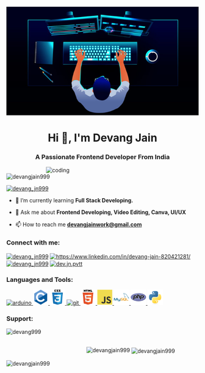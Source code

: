 ![logo](https://github.com/devangjain999/devangjain999/blob/main/360_F_318606217_Hk8jo2MVoI33SQOkYrfOF929J7JgIP0P.jpg)
<h1 align="center">Hi 👋, I'm Devang Jain</h1>
<h3 align="center">A Passionate Frontend Developer From India</h3>
<img align="right" alt="coding" width="400" src="https://shorturl.at/zP7Q7">

<p align="left"> <img src="https://komarev.com/ghpvc/?username=devangjain999&label=Profile%20views&color=0e75b6&style=flat" alt="devangjain999" /> </p>

<p align="left"> <a href="https://twitter.com/devang_jn999" target="blank"><img src="https://img.shields.io/twitter/follow/devang_jn999?logo=twitter&style=for-the-badge" alt="devang_jn999" /></a> </p>

- 🌱 I’m currently learning **Full Stack Developing.**

- 💬 Ask me about **Frontend Developing, Video Editing, Canva, UI/UX**

- 📫 How to reach me **devangjainwork@gmail.com**

<h3 align="left">Connect with me:</h3>
<p align="left">
<a href="https://twitter.com/devang_jn999" target="blank"><img align="center" src="https://raw.githubusercontent.com/rahuldkjain/github-profile-readme-generator/master/src/images/icons/Social/twitter.svg" alt="devang_jn999" height="30" width="40" /></a>
<a href="https://linkedin.com/in/https://www.linkedin.com/feed/" target="blank"><img align="center" src="https://raw.githubusercontent.com/rahuldkjain/github-profile-readme-generator/master/src/images/icons/Social/linked-in-alt.svg" alt="https://www.linkedin.com/in/devang-jain-820421281/" height="30" width="40" /></a>
<a href="https://fb.com/devang_jn999" target="blank"><img align="center" src="https://raw.githubusercontent.com/rahuldkjain/github-profile-readme-generator/master/src/images/icons/Social/facebook.svg" alt="devang_jn999" height="30" width="40" /></a>
<a href="https://instagram.com/dev.jn.pvtt" target="blank"><img align="center" src="https://raw.githubusercontent.com/rahuldkjain/github-profile-readme-generator/master/src/images/icons/Social/instagram.svg" alt="dev.jn.pvtt" height="30" width="40" /></a>
</p>

<h3 align="left">Languages and Tools:</h3>
<p align="left"> <a href="https://www.arduino.cc/" target="_blank" rel="noreferrer"> <img src="https://cdn.worldvectorlogo.com/logos/arduino-1.svg" alt="arduino" width="40" height="40"/> </a> <a href="https://www.cprogramming.com/" target="_blank" rel="noreferrer"> <img src="https://raw.githubusercontent.com/devicons/devicon/master/icons/c/c-original.svg" alt="c" width="40" height="40"/> </a> <a href="https://www.w3schools.com/css/" target="_blank" rel="noreferrer"> <img src="https://raw.githubusercontent.com/devicons/devicon/master/icons/css3/css3-original-wordmark.svg" alt="css3" width="40" height="40"/> </a> <a href="https://git-scm.com/" target="_blank" rel="noreferrer"> <img src="https://www.vectorlogo.zone/logos/git-scm/git-scm-icon.svg" alt="git" width="40" height="40"/> </a> <a href="https://www.w3.org/html/" target="_blank" rel="noreferrer"> <img src="https://raw.githubusercontent.com/devicons/devicon/master/icons/html5/html5-original-wordmark.svg" alt="html5" width="40" height="40"/> </a> <a href="https://developer.mozilla.org/en-US/docs/Web/JavaScript" target="_blank" rel="noreferrer"> <img src="https://raw.githubusercontent.com/devicons/devicon/master/icons/javascript/javascript-original.svg" alt="javascript" width="40" height="40"/> </a> <a href="https://www.mysql.com/" target="_blank" rel="noreferrer"> <img src="https://raw.githubusercontent.com/devicons/devicon/master/icons/mysql/mysql-original-wordmark.svg" alt="mysql" width="40" height="40"/> </a> <a href="https://www.php.net" target="_blank" rel="noreferrer"> <img src="https://raw.githubusercontent.com/devicons/devicon/master/icons/php/php-original.svg" alt="php" width="40" height="40"/> </a> <a href="https://www.python.org" target="_blank" rel="noreferrer"> <img src="https://raw.githubusercontent.com/devicons/devicon/master/icons/python/python-original.svg" alt="python" width="40" height="40"/> </a> </p>

<h3 align="left">Support:</h3>
<p><a href="https://www.buymeacoffee.com/devang999"> <img align="left" src="https://cdn.buymeacoffee.com/buttons/v2/default-yellow.png" height="50" width="210" alt="devang999" /></a></p><br><br>

<p><img align="left" src="https://github-readme-stats.vercel.app/api/top-langs?username=devangjain999&show_icons=true&locale=en&layout=compact" alt="devangjain999" /></p>

<p>&nbsp;<img align="center" src="https://github-readme-stats.vercel.app/api?username=devangjain999&show_icons=true&locale=en" alt="devangjain999" /></p>

<p><img align="center" src="https://github-readme-streak-stats.herokuapp.com/?user=devangjain999&" alt="devangjain999" /></p>
